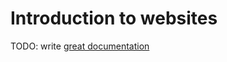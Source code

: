 # Introduction to websites

TODO: write [great documentation](http://jacobian.org/writing/what-to-write/)
